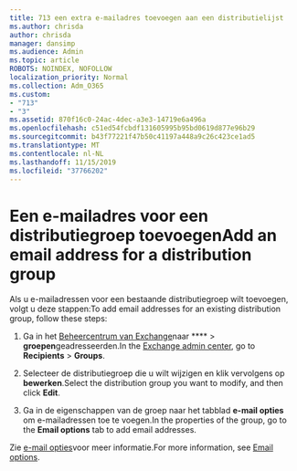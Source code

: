```yaml
---
title: 713 een extra e-mailadres toevoegen aan een distributielijst
ms.author: chrisda
author: chrisda
manager: dansimp
ms.audience: Admin
ms.topic: article
ROBOTS: NOINDEX, NOFOLLOW
localization_priority: Normal
ms.collection: Adm_O365
ms.custom:
- "713"
- "3"
ms.assetid: 870f16c0-24ac-4dec-a3e3-14719e6a496a
ms.openlocfilehash: c51ed54fcbdf131605995b95bd0619d877e96b29
ms.sourcegitcommit: b43f77221f47b50c41197a448a9c26c423ce1ad5
ms.translationtype: MT
ms.contentlocale: nl-NL
ms.lasthandoff: 11/15/2019
ms.locfileid: "37766202"
---
```

# <a name="add-an-email-address-for-a-distribution-group"></a><span data-ttu-id="5250e-102">Een e-mailadres voor een distributiegroep toevoegen</span><span class="sxs-lookup"><span data-stu-id="5250e-102">Add an email address for a distribution group</span></span>

<span data-ttu-id="5250e-103">Als u e-mailadressen voor een bestaande distributiegroep wilt toevoegen, volgt u deze stappen:</span><span class="sxs-lookup"><span data-stu-id="5250e-103">To add email addresses for an existing distribution group, follow these steps:</span></span>

1. <span data-ttu-id="5250e-104">Ga in het [Beheercentrum van Exchange](https://outlook.office365.com/ecp/)naar \*\*\*\* \> **groepen**geadresseerden.</span><span class="sxs-lookup"><span data-stu-id="5250e-104">In the [Exchange admin center](https://outlook.office365.com/ecp/), go to **Recipients** \> **Groups**.</span></span>

2. <span data-ttu-id="5250e-105">Selecteer de distributiegroep die u wilt wijzigen en klik vervolgens op **bewerken**.</span><span class="sxs-lookup"><span data-stu-id="5250e-105">Select the distribution group you want to modify, and then click **Edit**.</span></span>

3. <span data-ttu-id="5250e-106">Ga in de eigenschappen van de groep naar het tabblad **e-mail opties** om e-mailadressen toe te voegen.</span><span class="sxs-lookup"><span data-stu-id="5250e-106">In the properties of the group, go to the **Email options** tab to add email addresses.</span></span> 

<span data-ttu-id="5250e-107">Zie [e-mail opties](https://technet.microsoft.com/library/bb124513.aspx#emailoptions)voor meer informatie.</span><span class="sxs-lookup"><span data-stu-id="5250e-107">For more information, see [Email options](https://technet.microsoft.com/library/bb124513.aspx#emailoptions).</span></span>
